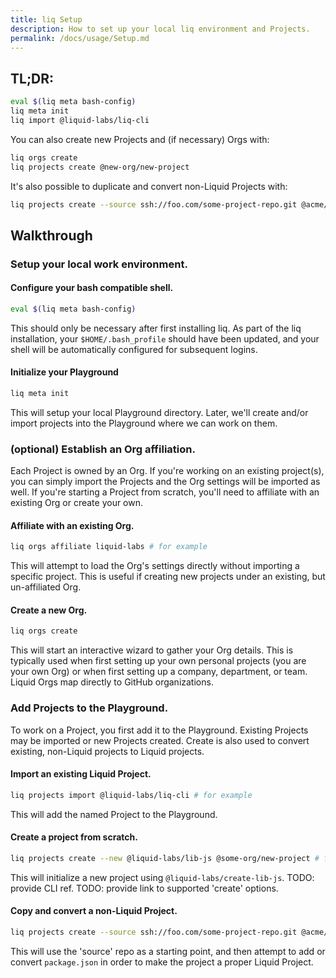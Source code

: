 ```yaml
---
title: liq Setup
description: How to set up your local liq environment and Projects.
permalink: /docs/usage/Setup.md
---
```


## TL;DR:
```bash
eval $(liq meta bash-config)
liq meta init
liq import @liquid-labs/liq-cli
```

You can also create new Projects and (if necessary) Orgs with:
```bash
liq orgs create
liq projects create @new-org/new-project
```

It's also possible to duplicate and convert non-Liquid Projects with:
```bash
liq projects create --source ssh://foo.com/some-project-repo.git @acme/new-project
```

## Walkthrough

### Setup your local work environment.

#### Configure your bash compatible shell.
```bash
eval $(liq meta bash-config)
```

This should only be necessary after first installing liq. As part of the liq installation, your `$HOME/.bash_profile` should have been updated, and your shell will be automatically configured for subsequent logins.

#### Initialize your Playground
```bash
liq meta init
```

This will setup your local Playground directory. Later, we'll create and/or import projects into the Playground where we can work on them.

### (optional) Establish an Org affiliation.

Each Project is owned by an Org. If you're working on an existing project(s), you can simply import the Projects and the Org settings will be imported as well. If you're starting a Project from scratch, you'll need to affiliate with an existing Org or create your own.

#### Affiliate with an existing Org.
```bash
liq orgs affiliate liquid-labs # for example
```

This will attempt to load the Org's settings directly without importing a specific project. This is useful if creating new projects under an existing, but un-affiliated Org.

#### Create a new Org.
```bash
liq orgs create
```

This will start an interactive wizard to gather your Org details. This is typically used when first setting up your own personal projects (you are your own Org) or when first setting up a company, department, or team. Liquid Orgs map directly to GitHub organizations.

### Add Projects to the Playground.

To work on a Project, you first add it to the Playground. Existing Projects may be imported or new Projects created. Create is also used to convert existing, non-Liquid projects to Liquid projects.

#### Import an existing Liquid Project.
```bash
liq projects import @liquid-labs/liq-cli # for example
```

This will add the named Project to the Playground.

#### Create a project from scratch.
```bash
liq projects create --new @liquid-labs/lib-js @some-org/new-project # for example
```

This will initialize a new project using `@liquid-labs/create-lib-js`. TODO: provide CLI ref. TODO: provide link to supported 'create' options.

#### Copy and convert a non-Liquid Project.
```bash
liq projects create --source ssh://foo.com/some-project-repo.git @acme/new-project
```

This will use the 'source' repo as a starting point, and then attempt to add or convert `package.json` in order to make the project a proper Liquid Project.
